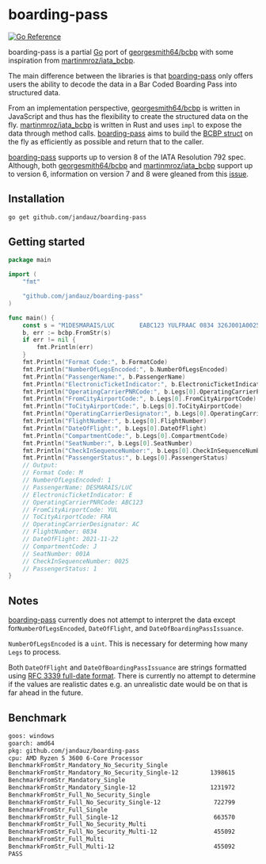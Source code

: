 # boarding-pass 
[![Go Reference](https://pkg.go.dev/badge/github.com/jandauz/boarding-pass/bcbp.svg)](https://pkg.go.dev/github.com/jandauz/boarding-pass/bcbp)

boarding-pass is a partial [Go](https://golang.org) port of 
[georgesmith64/bcbp](https://github.com/georgesmith46/bcbp) with some
inspiration from [martinmroz/iata_bcbp](https://github.com/martinmroz/iata_bcbp).

The main difference between the libraries is that 
[boarding-pass](https://github.com/jandauz/boarding-pass) only offers users the
ability to decode the data in a Bar Coded Boarding Pass into structured data.

From an implementation perspective, [georgesmith64/bcbp](https://github.com/georgesmith46/bcbp)
is written in JavaScript and thus has the flexibility to create the structured
data on the fly. [martinmroz/iata_bcbp](https://github.com/martinmroz/iata_bcbp)
is written in Rust and uses `impl` to expose the data through method calls.
[boarding-pass](https://github.com/jandauz/boarding-pass) aims to build the
[BCBP struct](https://pkg.go.dev/github.com/jandauz/boarding-pass/bcbp#BCBP)
on the fly as efficiently as possible and return that to the caller.

[boarding-pass](https://github.com/jandauz/boarding-pass) supports up to
version 8 of the IATA Resolution 792 spec. Although, both
[georgesmith64/bcbp](https://github.com/georgesmith46/bcbp) and
[martinmroz/iata_bcbp](https://github.com/martinmroz/iata_bcbp) support
up to version 6, information on version 7 and 8 were gleaned from this
[issue](https://github.com/georgesmith46/bcbp/issues/3).

## Installation
```bash
go get github.com/jandauz/boarding-pass
```

## Getting started

```go
package main

import (
	"fmt"

	"github.com/jandauz/boarding-pass"
)

func main() {
	const s = "M1DESMARAIS/LUC       EABC123 YULFRAAC 0834 326J001A0025 100"
	b, err := bcbp.FromStr(s)
	if err != nil {
		fmt.Println(err)
	}
	fmt.Println("Format Code:", b.FormatCode)
	fmt.Println("NumberOfLegsEncoded:", b.NumberOfLegsEncoded)
	fmt.Println("PassengerName:", b.PassengerName)
	fmt.Println("ElectronicTicketIndicator:", b.ElectronicTicketIndicator)
	fmt.Println("OperatingCarrierPNRCode:", b.Legs[0].OperatingCarrierPNRCode)
	fmt.Println("FromCityAirportCode:", b.Legs[0].FromCityAirportCode)
	fmt.Println("ToCityAirportCode:", b.Legs[0].ToCityAirportCode)
	fmt.Println("OperatingCarrierDesignator:", b.Legs[0].OperatingCarrierDesignator)
	fmt.Println("FlightNumber:", b.Legs[0].FlightNumber)
	fmt.Println("DateOfFlight:", b.Legs[0].DateOfFlight)
	fmt.Println("CompartmentCode:", b.Legs[0].CompartmentCode)
	fmt.Println("SeatNumber:", b.Legs[0].SeatNumber)
	fmt.Println("CheckInSequenceNumber:", b.Legs[0].CheckInSequenceNumber)
	fmt.Println("PassengerStatus:", b.Legs[0].PassengerStatus)
	// Output:
	// Format Code: M
	// NumberOfLegsEncoded: 1
	// PassengerName: DESMARAIS/LUC
	// ElectronicTicketIndicator: E
	// OperatingCarrierPNRCode: ABC123
	// FromCityAirportCode: YUL
	// ToCityAirportCode: FRA
	// OperatingCarrierDesignator: AC
	// FlightNumber: 0834
	// DateOfFlight: 2021-11-22
	// CompartmentCode: J
	// SeatNumber: 001A
	// CheckInSequenceNumber: 0025
	// PassengerStatus: 1
}
```

## Notes
[boarding-pass](https://github.com/jandauz/boarding-pass) currently does not
attempt to interpret the data except for`NumberOfLegsEncoded`, `DateOfFlight`, 
and `DateOfBoardingPassIssuance`.

`NumberOfLegsEncoded` is a `uint`. This is necessary for determing how many
`Legs` to process. 

Both `DateOfFlight` and `DateOfBoardingPassIssuance` are
strings formatted using 
[RFC 3339 full-date format](https://tools.ietf.org/html/rfc3339#section-5.6).
There is currently no attempt to determine if the values are realistic dates
e.g. an unrealistic date would be on that is far ahead in the future.

## Benchmark
```bash
goos: windows
goarch: amd64
pkg: github.com/jandauz/boarding-pass
cpu: AMD Ryzen 5 3600 6-Core Processor              
BenchmarkFromStr_Mandatory_No_Security_Single
BenchmarkFromStr_Mandatory_No_Security_Single-12    	 1398615	       851.2 ns/op	      16 B/op	       1 allocs/op
BenchmarkFromStr_Mandatory_Single
BenchmarkFromStr_Mandatory_Single-12                	 1231972	       973.1 ns/op	      16 B/op	       1 allocs/op
BenchmarkFromStr_Full_No_Security_Single
BenchmarkFromStr_Full_No_Security_Single-12         	  722799	      1714 ns/op	      16 B/op	       1 allocs/op
BenchmarkFromStr_Full_Single
BenchmarkFromStr_Full_Single-12                     	  663570	      1863 ns/op	      16 B/op	       1 allocs/op
BenchmarkFromStr_Full_No_Security_Multi
BenchmarkFromStr_Full_No_Security_Multi-12          	  455092	      2559 ns/op	      16 B/op	       1 allocs/op
BenchmarkFromStr_Full_Multi
BenchmarkFromStr_Full_Multi-12                      	  455092	      2682 ns/op	      16 B/op	       1 allocs/op
PASS
```